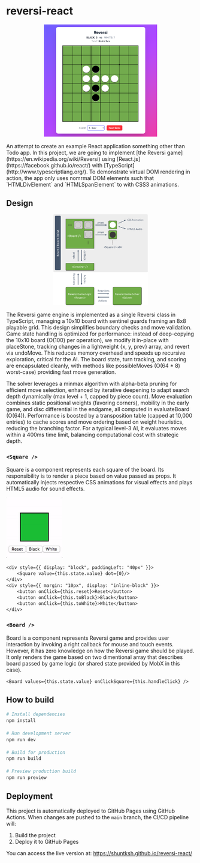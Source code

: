 # reversi-react

<p align="center">
  <img alt="Screenshot" width="60%" src="doc/image.png">
</p>
An attempt to create an example React application something other than Todo app. In this project, we are going to implement [the Reversi game](https://en.wikipedia.org/wiki/Reversi) using [React.js](https://facebook.github.io/react/) with [TypeScript](http://www.typescriptlang.org/). To demonstrate virtual DOM rendering in action, the app only uses nomrmal DOM elements such that `HTMLDivElement` and `HTMLSpanElement` to with CSS3 animations.

## Design

<p align="center">
  <img alt="Diagram" width="50%" src="doc/component-diagram.png">
</p>

The Reversi game engine is implemented as a single Reversi class in TypeScript, managing a 10x10 board with sentinel guards framing an 8x8 playable grid. This design simplifies boundary checks and move validation. Game state handling is optimized for performance: instead of deep-copying the 10x10 board (O(100) per operation), we modify it in-place with placeStone, tracking changes in a lightweight {x, y, prev} array, and revert via undoMove. This reduces memory overhead and speeds up recursive exploration, critical for the AI. The board state, turn tracking, and scoring are encapsulated cleanly, with methods like possibleMoves (O(64 * 8) worst-case) providing fast move generation.

The solver leverages a minmax algorithm with alpha-beta pruning for efficient move selection, enhanced by iterative deepening to adapt search depth dynamically (max level + 1, capped by piece count). Move evaluation combines static positional weights (favoring corners), mobility in the early game, and disc differential in the endgame, all computed in evaluateBoard (O(64)). Performance is boosted by a transposition table (capped at 10,000 entries) to cache scores and move ordering based on weight heuristics, reducing the branching factor. For a typical level-3 AI, it evaluates moves within a 400ms time limit, balancing computational cost with strategic depth.

### `<Square />`

Square is a component represents each square of the board. Its responsibility is to render a piece based on value passed as props. It automatically injects respective CSS animations for visual effects and plays HTML5 audio for sound effects.

<p align="left">
  <img alt="Square" width="150px" src="doc/square-demo.gif">
</p>

```tsx
<div style={{ display: "block", paddingLeft: "40px" }}>
    <Square value={this.state.value} dot={0}/>
</div>
<div style={{ margin: "10px", display: "inline-block" }}>
    <button onClick={this.reset}>Reset</button>
    <button onClick={this.toBlack}>Black</button>
    <button onClick={this.toWhite}>White</button>
</div>
```

### `<Board />`

Board is a component represents Reversi game and provides user interaction by invoking a right callback for mouse and touch events. However, it has zero knowledge on how the Reversi game should be played. It only renders the game based on two dimentional array that describes board passed by game logic (or shared state provided by MobX in this case).

```tsx
<Board values={this.state.value} onClickSquare={this.handleClick} />
```

## How to build

```bash
# Install dependencies
npm install

# Run development server
npm run dev

# Build for production
npm run build

# Preview production build
npm run preview
```

## Deployment

This project is automatically deployed to GitHub Pages using GitHub Actions. When changes are pushed to the `main` branch, the CI/CD pipeline will:

1. Build the project
2. Deploy it to GitHub Pages

You can access the live version at: https://shuntksh.github.io/reversi-react/
